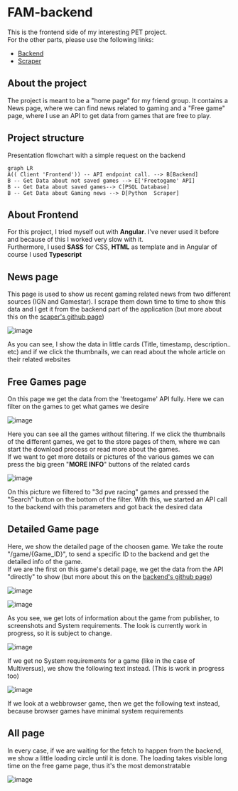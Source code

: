 # FAM-backend

This is the frontend side of my interesting PET project.  
For the other parts, please use the following links:

- [Backend](https://github.com/csipkek98/FAM-backend)
- [Scraper](https://github.com/csipkek98/FAM-scraper)

## About the project
The project is meant to be a "home page" for my friend group. It contains a News page, where we can find news related to gaming and a "Free game" page, where I use an API to get data from games that are free to play.

## Project structure

Presentation flowchart with a simple request on the backend
```mermaid
graph LR
A(( Client 'Frontend')) -- API endpoint call. --> B[Backend]
B -- Get Data about not saved games --> E['Freetogame' API]
B -- Get Data about saved games--> C[PSQL Database]
B -- Get Data about Gaming news --> D[Python  Scraper]
```

## About Frontend

For this project, I tried myself out with **Angular**. I've never used it before and because of this I worked very slow with it.   
Furthermore, I used **SASS** for CSS, **HTML** as template and in Angular of course I used **Typescript**

## News page

This page is used to show us recent gaming related news from two different sources (IGN and Gamestar). I scrape them down time to time to show this data and I get it from the backend part of the application (but more about this on the [scaper's github page](https://github.com/csipkek98/FAM-scraper))

![image](https://user-images.githubusercontent.com/90270578/236460351-37dd26fb-9b5a-4117-8fd2-9c13c21a06bf.png)  

As you can see, I show the data in little cards (Title, timestamp, description.. etc) and if we click the thumbnails, we can read about the whole article on their related websites

## Free Games page

On this page we get the data from the 'freetogame' API fully. Here we can filter on the games to get what games we desire

![image](https://user-images.githubusercontent.com/90270578/236462931-04bca0d1-49db-4211-90e6-4966c782e3b9.png)

Here you can see all the games without filtering. If we click the thumbnails of the different games, we get to the store pages of them, where we can start the download process or read more about the games.  
If we want to get more details or pictures of the various games we can press the big green "**MORE INFO**" buttons of the related cards

![image](https://user-images.githubusercontent.com/90270578/236464577-0fa6a940-3c98-48f4-a947-32146e3e09b6.png)

On this picture we filtered to "3d pve racing" games and pressed the "Search" button on the bottom of the filter. With this, we started an API call to the backend with this parameters and got back the desired data

## Detailed Game page

Here, we show the detailed page of the choosen game. We take the route "/game/{Game_ID}", to send a specific ID to the backend and get the detailed info of the game.  
If we are the first on this game's detail page, we get the data from the API "directly" to show (but more about this on the [backend's github page](https://github.com/csipkek98/FAM-backend))

![image](https://user-images.githubusercontent.com/90270578/236472237-740dcd25-7b6d-49f3-8939-db4692ac269a.png)

![image](https://user-images.githubusercontent.com/90270578/236472366-a5a42bee-e24e-4d34-9b21-97a2915f6fbd.png)

As you see, we get lots of information about the game from publisher, to screenshots and System requirements. The look is currently work in progress, so it is subject to change.

![image](https://user-images.githubusercontent.com/90270578/236473485-2042513d-9a72-4451-9b90-dd68934dd60b.png)

If we get no System requirements for a game (like in the case of Multiversus), we show the following text instead. (This is work in progress too)

![image](https://user-images.githubusercontent.com/90270578/236474354-80428d33-9827-465d-be84-edbffabdcdb0.png)

If we look at a webbrowser game, then we get the following text instead, because browser games have minimal system requirements

## All page

In every case, if we are waiting for the fetch to happen from the backend, we show a little loading circle until it is done. The loading takes visible long time on the free game page, thus it's the most demonstratable

![image](https://user-images.githubusercontent.com/90270578/236504651-a066a5c6-80f6-4f45-a6cf-debef44f651b.png)

